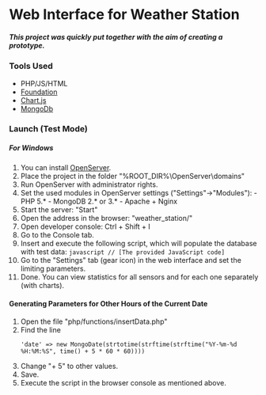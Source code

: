 # Web Interface for Weather Station

##### This project was quickly put together with the aim of creating a prototype.

### Tools Used
- PHP/JS/HTML
- [Foundation](http://foundation.zurb.com/)
- [Chart.js](http://www.chartjs.org/)
- [MongoDb](https://www.mongodb.org/)

### Launch (Test Mode)
##### For Windows
  1. You can install [OpenServer](http://open-server.ru/).
  2. Place the project in the folder "%ROOT_DIR%\OpenServer\domains\"
  3. Run OpenServer with administrator rights.
  4. Set the used modules in OpenServer settings ("Settings"->"Modules"):
    - PHP 5.*
    - MongoDB 2.* or 3.*
    - Apache + Nginx
  5. Start the server: "Start"
  6. Open the address in the browser: "weather_station/"
  7. Open developer console: Ctrl + Shift + I
  8. Go to the Console tab.
  9. Insert and execute the following script, which will populate the database with test data:
    ```javascript
    // [The provided JavaScript code]
    ```
  10. Go to the "Settings" tab (gear icon) in the web interface and set the limiting parameters.
  11. Done. You can view statistics for all sensors and for each one separately (with charts).

#### Generating Parameters for Other Hours of the Current Date
1. Open the file "php/functions/insertData.php"
2. Find the line
   ```
   'date' => new MongoDate(strtotime(strftime(strftime("%Y-%m-%d %H:%M:%S", time() + 5 * 60 * 60))))
   ```
3. Change "+ 5" to other values.
4. Save.
5. Execute the script in the browser console as mentioned above.
